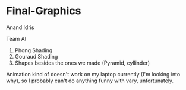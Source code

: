 # Final-Graphics

Anand Idris

Team AI

1. Phong Shading
2. Gouraud Shading
3. Shapes besides the ones we made (Pyramid, cyllinder)

Animation kind of doesn't work on my laptop currently (I'm looking into why), so I probably can't do anything funny with vary, unfortunately.
